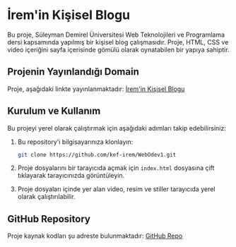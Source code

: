 
# İrem'in Kişisel Blogu

Bu proje, Süleyman Demirel Üniversitesi Web Teknolojileri ve Programlama dersi kapsamında yapılmış bir kişisel blog çalışmasıdır. Proje, HTML, CSS ve video içeriğini sayfa içerisinde gömülü olarak oynatabilen bir yapıya sahiptir.

## Projenin Yayınlandığı Domain

Proje, aşağıdaki linkte yayınlanmaktadır:
[İrem'in Kişisel Blogu](https://phenomenal-dasik-678485.netlify.app/)

## Kurulum ve Kullanım

Bu projeyi yerel olarak çalıştırmak için aşağıdaki adımları takip edebilirsiniz:

1. Bu repository'i bilgisayarınıza klonlayın:
   ```bash
   git clone https://github.com/kef-irem/WebOdev1.git
   ```

2. Proje dosyalarını bir tarayıcıda açmak için `index.html` dosyasına çift tıklayarak tarayıcınızda görüntüleyin.

3. Proje dosyaları içinde yer alan video, resim ve stiller tarayıcıda yerel olarak çalıştırılabilir.

## GitHub Repository

Proje kaynak kodları şu adreste bulunmaktadır:
[GitHub Repo](https://github.com/kef-irem/WebOdev1)
